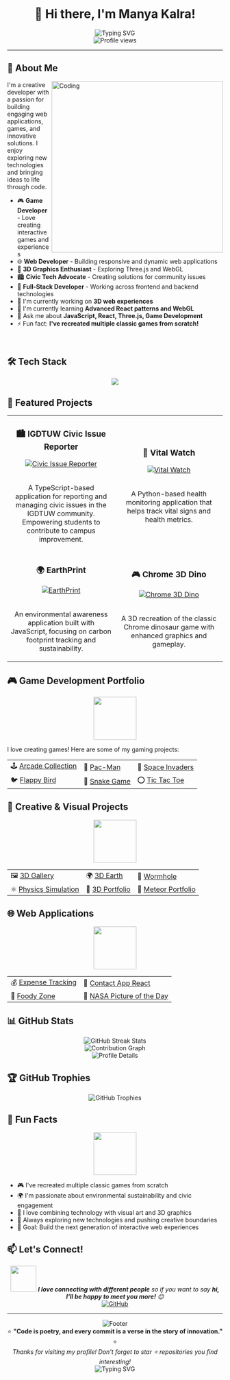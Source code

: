# <div align="center">👋 Hi there, I'm Manya Kalra!</div>

<div align="center">
  <img src="https://readme-typing-svg.herokuapp.com?font=Fira+Code&pause=1000&color=F75C7E&center=true&vCenter=true&width=435&lines=Welcome+to+my+GitHub+profile!;I'm+a+passionate+developer;Building+interactive+experiences;Creating+games+and+web+apps;Always+exploring+new+tech!" alt="Typing SVG" />
</div>

<div align="center">
  <img src="https://komarev.com/ghpvc/?username=manyakalra05&label=Profile%20views&color=0e75b6&style=flat" alt="Profile views" />
</div>

---

## 🚀 About Me

<img align="right" alt="Coding" width="400" src="https://raw.githubusercontent.com/abhisheknaiidu/abhisheknaiidu/master/code.gif">

I'm a creative developer with a passion for building engaging web applications, games, and innovative solutions. I enjoy exploring new technologies and bringing ideas to life through code.

- 🎮 **Game Developer** - Love creating interactive games and experiences
- 🌐 **Web Developer** - Building responsive and dynamic web applications
- 🎨 **3D Graphics Enthusiast** - Exploring Three.js and WebGL
- 🏙️ **Civic Tech Advocate** - Creating solutions for community issues
- 📱 **Full-Stack Developer** - Working across frontend and backend technologies
- 🔭 I'm currently working on **3D web experiences**
- 🌱 I'm currently learning **Advanced React patterns and WebGL**
- 💬 Ask me about **JavaScript, React, Three.js, Game Development**
- ⚡ Fun fact: **I've recreated multiple classic games from scratch!**

<br clear="both">

## 🛠️ Tech Stack

<div align="center">
  <img src="https://skillicons.dev/icons?i=js,ts,python,java,html,css,react,nodejs,threejs,git,github,vscode&perline=6" />
</div>


## 🎯 Featured Projects

<div align="center">
  <table>
    <tr>
      <td width="50%">
        <h3 align="center">🏙️ IGDTUW Civic Issue Reporter</h3>
        <div align="center">
          <a href="https://github.com/manyakalra05/igdtuw-civic-issue-reporter" target="_blank">
            <img src="https://github-readme-stats.vercel.app/api/pin/?username=manyakalra05&repo=igdtuw-civic-issue-reporter&theme=radical" alt="Civic Issue Reporter" />
          </a>
          <br>
          <br>
          <p>A TypeScript-based application for reporting and managing civic issues in the IGDTUW community. Empowering students to contribute to campus improvement.</p>
        </div>
      </td>
      <td width="50%">
        <h3 align="center">💚 Vital Watch</h3>
        <div align="center">
          <a href="https://github.com/manyakalra05/vital-watch" target="_blank">
            <img src="https://github-readme-stats.vercel.app/api/pin/?username=manyakalra05&repo=vital-watch&theme=radical" alt="Vital Watch" />
          </a>
          <br>
          <br>
          <p>A Python-based health monitoring application that helps track vital signs and health metrics.</p>
        </div>
      </td>
    </tr>
    <tr>
      <td width="50%">
        <h3 align="center">🌍 EarthPrint</h3>
        <div align="center">
          <a href="https://github.com/manyakalra05/earthprint" target="_blank">
            <img src="https://github-readme-stats.vercel.app/api/pin/?username=manyakalra05&repo=earthprint&theme=radical" alt="EarthPrint" />
          </a>
          <br>
          <br>
          <p>An environmental awareness application built with JavaScript, focusing on carbon footprint tracking and sustainability.</p>
        </div>
      </td>
      <td width="50%">
        <h3 align="center">🎮 Chrome 3D Dino</h3>
        <div align="center">
          <a href="https://github.com/manyakalra05/chrome-3d-dino" target="_blank">
            <img src="https://github-readme-stats.vercel.app/api/pin/?username=manyakalra05&repo=chrome-3d-dino&theme=radical" alt="Chrome 3D Dino" />
          </a>
          <br>
          <br>
          <p>A 3D recreation of the classic Chrome dinosaur game with enhanced graphics and gameplay.</p>
        </div>
      </td>
    </tr>
  </table>
</div>

## 🎮 Game Development Portfolio

<div align="center">
  <img src="https://media.giphy.com/media/3oKIPnAiaMCws8nOsE/giphy.gif" width="100">
</div>

I love creating games! Here are some of my gaming projects:

<div align="center">
  <table>
    <tr>
      <td>🕹️ <a href="https://github.com/manyakalra05/arcade">Arcade Collection</a></td>
      <td>👻 <a href="https://github.com/manyakalra05/pacman">Pac-Man</a></td>
      <td>🚀 <a href="https://github.com/manyakalra05/space-invaders">Space Invaders</a></td>
    </tr>
    <tr>
      <td>🐦 <a href="https://github.com/manyakalra05/flappybird">Flappy Bird</a></td>
      <td>🐍 <a href="https://github.com/manyakalra05/snakegame">Snake Game</a></td>
      <td>⭕ <a href="https://github.com/manyakalra05/tictactoe">Tic Tac Toe</a></td>
    </tr>
  </table>
</div>

## 🎨 Creative & Visual Projects

<div align="center">
  <img src="https://media.giphy.com/media/3oKIPEqDGUULpEU0aQ/giphy.gif" width="100">
</div>

<div align="center">
  <table>
    <tr>
      <td>🖼️ <a href="https://github.com/manyakalra05/3Dgallery">3D Gallery</a></td>
      <td>🌍 <a href="https://github.com/manyakalra05/3dEarth">3D Earth</a></td>
      <td>🌌 <a href="https://github.com/manyakalra05/wormhole">Wormhole</a></td>
    </tr>
    <tr>
      <td>⚛️ <a href="https://github.com/manyakalra05/physics">Physics Simulation</a></td>
      <td>🌟 <a href="https://github.com/manyakalra05/3Dportfolio">3D Portfolio</a></td>
      <td>🎨 <a href="https://github.com/manyakalra05/MeteorPortfolio-main">Meteor Portfolio</a></td>
    </tr>
  </table>
</div>

## 🌐 Web Applications

<div align="center">
  <img src="https://media.giphy.com/media/L1R1tvI9svkIWwpVYr/giphy.gif" width="100">
</div>

<div align="center">
  <table>
    <tr>
      <td>💰 <a href="https://github.com/manyakalra05/expense-tracking">Expense Tracking</a></td>
      <td>📱 <a href="https://github.com/manyakalra05/contactapp-react">Contact App React</a></td>
    </tr>
    <tr>
      <td>🍕 <a href="https://github.com/manyakalra05/foodyzone">Foody Zone</a></td>
      <td>🚀 <a href="https://github.com/manyakalra05/nasa-picoftheday">NASA Picture of the Day</a></td>
    </tr>
  </table>
</div>

## 📊 GitHub Stats

<div align="center">
  <img src="https://github-readme-streak-stats.herokuapp.com/?user=manyakalra05&theme=radical&hide_border=true" alt="GitHub Streak Stats" />
</div>

<div align="center">
  <img src="https://github-readme-activity-graph.vercel.app/graph?username=manyakalra05&theme=redical&hide_border=true&area=true" alt="Contribution Graph" />
</div>

<div align="center">
  <img src="https://github-profile-summary-cards.vercel.app/api/cards/profile-details?username=manyakalra05&theme=radical" alt="Profile Details" />
</div>


## 🏆 GitHub Trophies

<div align="center">
  <img src="https://github-profile-trophy.vercel.app/?username=manyakalra05&theme=radical&no-frame=false&no-bg=true&margin-w=4" alt="GitHub Trophies" />
</div>

## 🌟 Fun Facts

<div align="center">
  <img src="https://media.giphy.com/media/WUlplcMpOCEmTGBtBW/giphy.gif" width="100">
</div>

- 🎮 I've recreated multiple classic games from scratch
- 🌍 I'm passionate about environmental sustainability and civic engagement
- 🎨 I love combining technology with visual art and 3D graphics
- 🚀 Always exploring new technologies and pushing creative boundaries
- 🎯 Goal: Build the next generation of interactive web experiences

## 📫 Let's Connect!

<div align="center">
  <img src="https://media.giphy.com/media/LnQjpWaON8nhr21vNW/giphy.gif" width="60"> <em><b>I love connecting with different people</b> so if you want to say <b>hi, I'll be happy to meet you more!</b> 😊</em>
</div>

<div align="center">
  <a href="https://github.com/manyakalra05">
    <img src="https://img.shields.io/badge/GitHub-100000?style=for-the-badge&logo=github&logoColor=white" alt="GitHub" />
  </a>
</div>

---

<div align="center">
  <img src="https://capsule-render.vercel.app/api?type=waving&color=gradient&height=100&section=footer" alt="Footer" />
</div>

<div align="center">
  ⭐ <b>"Code is poetry, and every commit is a verse in the story of innovation."</b> ⭐
</div>

<div align="center">
  <i>Thanks for visiting my profile! Don't forget to star ⭐ repositories you find interesting!</i>
</div>

<div align="center">
  <img src="https://readme-typing-svg.herokuapp.com?font=Fira+Code&pause=1000&color=F75C7E&center=true&vCenter=true&width=435&lines=Happy+Coding!+%F0%9F%9A%80;Thanks+for+visiting!+%E2%9C%A8;Let's+build+something+amazing!+%F0%9F%92%BB" alt="Typing SVG" />
</div>

<!-- 2024-12-06T05:55:29+05:30 -->
<!-- 2024-12-23T11:13:32+05:30 -->
<!-- 2024-12-27T07:32:32+05:30 -->
<!-- 2024-12-28T00:48:33+05:30 -->
<!-- 2025-01-28T03:59:39+05:30 -->
<!-- 2025-02-05T08:32:40+05:30 -->
<!-- 2025-02-07T22:10:41+05:30 -->
<!-- 2025-02-26T21:45:43+05:30 -->
<!-- 2025-03-09T05:39:44+05:30 -->
<!-- 2025-03-14T23:48:45+05:30 -->
<!-- 2025-03-13T10:08:46+05:30 -->
<!-- 2025-03-19T22:51:46+05:30 -->
<!-- 2025-03-20T08:46:46+05:30 -->
<!-- 2025-03-23T09:15:47+05:30 -->
<!-- 2025-03-21T09:53:48+05:30 -->
<!-- 2025-03-29T05:20:49+05:30 -->
<!-- 2025-04-19T06:31:54+05:30 -->
<!-- 2025-04-25T09:36:55+05:30 -->
<!-- 2025-05-18T07:51:03+05:30 -->
<!-- 2025-05-18T10:55:03+05:30 -->
<!-- 2025-05-21T07:04:04+05:30 -->
<!-- 2025-05-29T02:22:07+05:30 -->
<!-- 2025-07-25T21:57:16+05:30 -->
<!-- 2025-08-03T10:08:17+05:30 -->
<!-- 2025-07-31T23:08:17+05:30 -->
<!-- 2025-08-17T10:29:19+05:30 -->
<!-- 2025-09-08T09:08:22+05:30 -->
<!-- 2025-09-05T07:42:23+05:30 -->
<!-- 2025-09-09T11:00:23+05:30 -->
<!-- 2025-09-30T02:46:24+05:30 -->
<!-- 2025-10-18T22:28:26+05:30 -->
<!-- 2025-10-19T04:22:26+05:30 -->
<!-- 2025-10-26T02:15:26+05:30 -->
<!-- 2025-11-03T00:43:27+05:30 -->
<!-- Update 2024-11-03T06:49:47+05:30 -->
<!-- Update 2024-11-03T16:20:47+05:30 -->
<!-- Update 2024-11-03T09:44:47+05:30 -->
<!-- Update 2024-11-04T14:28:59+05:30 -->
<!-- Update 2024-11-14T18:42:12+05:30 -->
<!-- Update 2024-11-30T15:45:18+05:30 -->
<!-- Update 2024-12-04T13:21:19+05:30 -->
<!-- Update 2024-12-12T19:35:20+05:30 -->
<!-- Update 2024-12-13T10:13:21+05:30 -->
<!-- Update 2024-12-13T16:11:21+05:30 -->
<!-- Update 2024-12-14T09:33:23+05:30 -->
<!-- Update 2024-12-16T06:48:24+05:30 -->
<!-- Update 2024-12-16T09:57:24+05:30 -->
<!-- Update 2024-12-18T15:51:27+05:30 -->
<!-- Update 2024-12-18T13:03:27+05:30 -->
<!-- Update 2024-12-18T14:11:27+05:30 -->
<!-- Update 2024-12-19T09:37:28+05:30 -->
<!-- Update 2024-12-20T08:39:29+05:30 -->
<!-- Update 2024-12-21T14:17:30+05:30 -->
<!-- Update 2024-12-21T13:48:30+05:30 -->
<!-- Update 2024-12-21T08:58:30+05:30 -->
<!-- Update 2024-12-21T15:52:30+05:30 -->
<!-- Update 2024-12-22T07:29:32+05:30 -->
<!-- Update 2024-12-23T12:29:33+05:30 -->
<!-- Update 2024-12-24T18:49:35+05:30 -->
<!-- Update 2025-01-03T08:14:38+05:30 -->
<!-- Update 2025-01-04T16:07:39+05:30 -->
<!-- Update 2025-01-06T12:59:41+05:30 -->
<!-- Update 2025-01-06T07:01:41+05:30 -->
<!-- Update 2025-01-07T10:10:43+05:30 -->
<!-- Update 2025-01-10T15:09:46+05:30 -->
<!-- Update 2025-01-24T08:58:55+05:30 -->
<!-- Update 2025-01-25T11:09:56+05:30 -->
<!-- Update 2025-02-04T15:32:00+05:30 -->
<!-- Update 2025-02-08T09:08:03+05:30 -->
<!-- Update 2025-02-09T18:04:04+05:30 -->
<!-- Update 2025-02-09T12:53:04+05:30 -->
<!-- Update 2025-02-10T06:01:06+05:30 -->
<!-- Update 2025-02-10T11:43:06+05:30 -->
<!-- Update 2025-02-23T06:26:10+05:30 -->
<!-- Update 2025-02-23T10:11:10+05:30 -->
<!-- Update 2025-02-25T19:38:13+05:30 -->
<!-- Update 2025-02-25T13:34:13+05:30 -->
<!-- Update 2025-02-26T17:12:14+05:30 -->
<!-- Update 2025-02-28T10:26:17+05:30 -->
<!-- Update 2025-02-28T18:19:17+05:30 -->